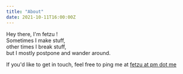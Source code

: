 ```yaml
---
title: "About"
date: 2021-10-11T16:00:00Z
---
```


Hey there, I'm fetzu !  
Sometimes I make stuff,  
other times I break stuff,  
but I mostly postpone and wander around.  
  

If you'd like to get in touch, feel free to ping me at [fetzu at pm dot me](mailto:fetzu|at|pm|dot|me)